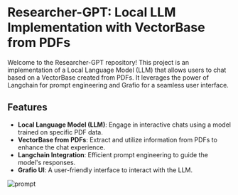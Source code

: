 # Researcher-GPT: Local LLM Implementation with VectorBase from PDFs

Welcome to the Researcher-GPT repository! This project is an implementation of a Local Language Model (LLM) that allows users to chat based on a VectorBase created from PDFs. It leverages the power of Langchain for prompt engineering and Grafio for a seamless user interface.

## Features

- **Local Language Model (LLM)**: Engage in interactive chats using a model trained on specific PDF data.
- **VectorBase from PDFs**: Extract and utilize information from PDFs to enhance the chat experience.
- **Langchain Integration**: Efficient prompt engineering to guide the model's responses.
- **Grafio UI**: A user-friendly interface to interact with the LLM.

![prompt](https://github.com/shicongcao/researcher-gpt/assets/17108049/6e0c8e52-875b-46ab-b4f6-cb0d646fbea0)





